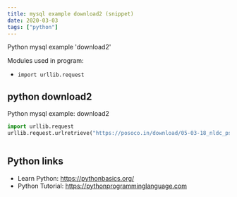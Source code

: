 ```yaml
---
title: mysql example download2 (snippet)
date: 2020-03-03
tags: ["python"]
---
```

Python mysql example 'download2'


Modules used in program: 
* `import urllib.request`

## python download2

Python mysql example: download2

```python
import urllib.request
urllib.request.urlretrieve("https://posoco.in/download/05-03-18_nldc_psp-pdf/?wpdmdl=16569","x.pdf")



```

## Python links

- Learn Python: https://pythonbasics.org/
- Python Tutorial: https://pythonprogramminglanguage.com
